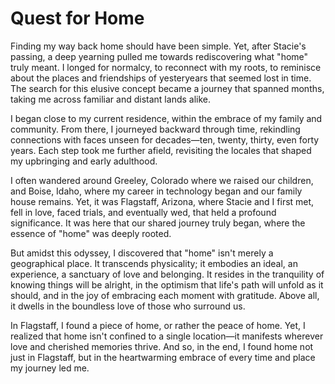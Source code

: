 # Quest for Home

Finding my way back home should have been simple. Yet, after Stacie's passing, a deep yearning pulled me towards
rediscovering what "home" truly meant. I longed for normalcy, to reconnect with my roots, to reminisce about the places
and friendships of yesteryears that seemed lost in time. The search for this elusive concept became a journey that
spanned months, taking me across familiar and distant lands alike.

I began close to my current residence, within the embrace of my family and community. From there, I journeyed backward
through time, rekindling connections with faces unseen for decades—ten, twenty, thirty, even forty years. Each step took
me further afield, revisiting the locales that shaped my upbringing and early adulthood.

I often wandered around Greeley, Colorado where we raised our children, and Boise, Idaho, where my career in technology
began and our family house remains. Yet, it was Flagstaff, Arizona, where Stacie and I first met, fell in love, faced
trials, and eventually wed, that held a profound significance. It was here that our shared journey truly began, where
the essence of "home" was deeply rooted.

But amidst this odyssey, I discovered that "home" isn't merely a geographical place. It transcends physicality; it
embodies an ideal, an experience, a sanctuary of love and belonging. It resides in the tranquility of knowing things
will be alright, in the optimism that life's path will unfold as it should, and in the joy of embracing each moment with
gratitude. Above all, it dwells in the boundless love of those who surround us.

In Flagstaff, I found a piece of home, or rather the peace of home. Yet, I realized that home isn't confined to a single
location—it manifests wherever love and cherished memories thrive. And so, in the end, I found home not just in
Flagstaff, but in the heartwarming embrace of every time and place my journey led me.

